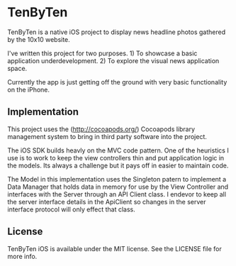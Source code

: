 TenByTen
========
TenByTen is a native iOS project to display news headline photos gathered by
the 10x10 website.  

I've written this project for two purposes.  1) To showcase a basic application underdevelopment.  2) To explore the visual news application space.

Currently the app is just getting off the ground with very basic functionality on 
the iPhone.

Implementation
--------------
This project uses the (http://cocoapods.org/) Cocoapods library management system to bring in third party software into the project.

The iOS SDK builds heavly on the MVC code pattern.  One of the heuristics I use is to work to keep the view controllers thin and put application logic in the models. Its always a challenge but it pays off in easier to maintain code.

The Model in this implementation uses the Singleton patern to implement a Data Manager that holds data in memory for use by the View Controller and interfaces with the Server through an API Client class.  I endevor to keep all the server interface details in the ApiClient so changes in the server interface protocol will only effect that class.  


## License

TenByTen iOS is available under the MIT license. See the LICENSE file for more info.
